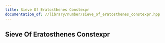 ```yaml
---
title: Sieve Of Eratosthenes Constexpr
documentation_of: //library/number/sieve_of_eratosthenes_constexpr.hpp
---
```

## Sieve Of Eratosthenes Constexpr